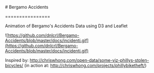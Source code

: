 # Bergamo Accidents

================

Animation of Bergamo's Accidents Data using D3 and Leaflet

![https://github.com/dnlcrl/Bergamo-Accidents/blob/master/docs/incidenti.gif](https://github.com/dnlcrl/Bergamo-Accidents/blob/master/docs/incidenti.gif)

Inspired by: http://chriswhong.com/open-data/some-viz-phillys-stolen-bicycles/ (in action at:  http://chriswhong.com/projects/phillybiketheft/)
